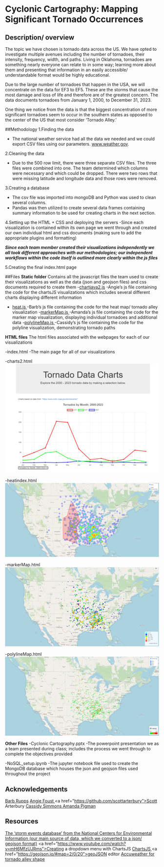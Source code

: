 # Cyclonic Cartography: Mapping Significant Tornado Occurrences

## Description/ overview
The topic we have chosen is tornado data across the US. We have opted to investigate multiple avenues including the number of tornadoes, their intensity, frequency, width, and paths. Living in Oklahoma, tornadoes are something nearly everyone can relate to in some way; learning more about them and presenting that information in an easily accessible/ understandable format would be highly educational.

Due to the large number of tornadoes that happen in the USA, we will concentrate on the data for EF3 to EF5. These are the storms that cause the most damage and loss of life and therefore are of the greatest concern. The data documents tornadoes from January 1, 2000, to December 31, 2023.

One thing we notice from the data is that the biggest concentration of more significant tornadoes seem to occur in the southern states as opposed to the center of the US that most consider ‘Tornado Alley.’

##Methodology
1.Finding the data
- The national weather service had all the data we needed and we could export CSV files using our parameters. www.weather.gov.

2.Cleaning the data
- Due to the 500 row limit, there were three separate CSV files. The three files were combined into one. The team determined which columns were necessary and which could be dropped. There were two rows that were missing latitude and longitude data and those rows were removed. 

3.Creating a database
- The csv file was imported into mongoDB and Python was used to clean several columns.
- Pandas was then utilized to create several data frames containing summary information to be used for creating charts in the next section.

4.Setting up the HTML + CSS and deploying the servers
-Since each visualization is contained within its own page we went through and created our own individual html and css documents (making sure to add the appropriate plugins and formatting)

**_Since each team member created their visualizations independently we all took different approaches with our methodologies; our independent workflows within the code itself is outlined more clearly within the js files_**

5.Creating the final index.html page 


##Files
**Static folder**
Contains all the javascript files the team used to create their visualizations as well as the data (json and geojson files) and css documents required to create them
-<a href="https://github.com/brupps/project_3/blob/main/static/chartjava2.js">chartjava2.js</a>
-Angie’s js file containing the code for the chartsJS visualizations which includes several different charts displaying different information
- <a href="https://github.com/brupps/project_3/blob/main/static/heat.js">heat.js </a>
-Barb’s js file containing the code for the heat map/ tornado alley visualization
-<a href="https://github.com/brupps/project_3/blob/main/static/markerMap.js">markerMap.js </a>
-Amanda’s js file containing the code for the marker map visualization, displaying individual tornadoes and additional data
-<a href="https://github.com/brupps/project_3/blob/main/static/polylineMap.js">polylineMap.js </a>
-Cassidy’s js file containing the code for the polyline visualization, demonstrating tornado paths

**HTML files**
The html files associated with the webpages for each of our visualizations

-index.html
	-The main page for all of our visualizations

-charts2.html
![a screenshot of the chartsJS visualization](https://github.com/brupps/project_3/blob/main/images/charts2image.PNG)

-heatindex.html
![a screenshot of the heat map/ tornado alley visualization](https://github.com/brupps/project_3/blob/main/images/heatIndexImage.PNG)

-markerMap.html
![a screenshot of the marker map visualization](https://github.com/brupps/project_3/blob/main/images/markerMapImage.PNG)

-polylineMap.html
![a screenshot of the polyline map visualization](https://github.com/brupps/project_3/blob/main/images/polylineMapImage.PNG)

**Other Files**
-Cyclonic Cartography.pptx
	-The powerpoint presentation we as a team presented during class; includes the process we went through to complete the objectives provided

-NoSQL_setup.ipynb
	-The jupyter notebook file used to create the MongoDB database which houses the json and geojson files used throughout the project


## Acknowledgements
<a href="https://github.com/brupps">Barb Rupps</a>
<a href="https://github.com/angiecfoust">Angie Foust </a>
<a href="https://github.com/scottarterbury”>Scott Arterbury</a>
<a href="https://github.com/cassidysimmons">Cassidy Simmons </a>
<a href="https://github.com/ASPigman">Amanda Pigman </a>


## Resources
<a href="https://www.ncdc.noaa.gov/stormevents/listevents.jsp?eventType=%28C%29+Tornado&beginDate_mm=01&beginDate_dd=01&beginDate_yyyy=2000&endDate_mm=12&endDate_dd=31&endDate_yyyy=2010&hailfilter=0.00&tornfilter=3&windfilter=000&sort=DT&submitbutton=Search&statefips=-999%2CALL">The ‘storm events database’ from the National Centers for Environmental Information (our main source of data, which we converted to a json/ geojson format)</a>
<a href=”https://www.youtube.com/watch?v=mH6MfzUJRms”>Creating a dropdown menu with ChartsJS</a>
<a href=”https://www.chartjs.org/docs/latest/samples/information.html”>ChartsJS </a>
<a href=”https://geojson.io/#map=2/0/20”>geoJSON editor </a>
<a href=”https://www.accuweather.com/en/severe-weather/is-tornado-alley-shifting-east/1162839”>Accuweather for tornado alley shape </a>
